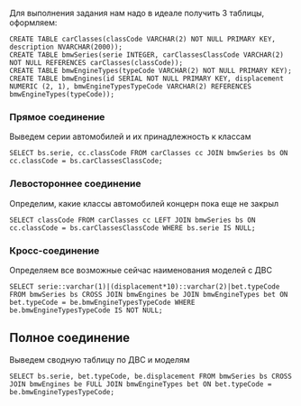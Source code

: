 Для выполнения задания нам надо в идеале получить 3 таблицы, оформляем:
```
CREATE TABLE carClasses(classCode VARCHAR(2) NOT NULL PRIMARY KEY, description NVARCHAR(2000));
CREATE TABLE bmwSeries(serie INTEGER, carClassesClassCode VARCHAR(2) NOT NULL REFERENCES carClasses(classCode));
CREATE TABLE bmwEngineTypes(typeCode VARCHAR(2) NOT NULL PRIMARY KEY);
CREATE TABLE bmwEngines(id SERIAL NOT NULL PRIMARY KEY, displacement NUMERIC (2, 1), bmwEngineTypesTypeCode VARCHAR(2) REFERENCES bmwEngineTypes(typeCode));
```
### Прямое соединение
Выведем серии автомобилей и их принадлежность к классам
```
SELECT bs.serie, cc.classCode FROM carClasses cc JOIN bmwSeries bs ON cc.classCode = bs.carClassesClassCode;
```
### Левостороннее соединение
Определим, какие классы автомобилей концерн пока еще не закрыл
```
SELECT classCode FROM carClasses cc LEFT JOIN bmwSeries bs ON cc.classCode = bs.carClassesClassCode WHERE bs.serie IS NULL;
```
### Кросс-соединение
Определяем все возможные сейчас наименования моделей c ДВС
```
SELECT serie::varchar(1)|(displacement*10)::varchar(2)|bet.typeCode FROM bmwSeries bs CROSS JOIN bmwEngines be JOIN bmwEngineTypes bet ON bet.typeCode = be.bmwEngineTypesTypeCode WHERE be.bmwEngineTypesTypeCode IS NOT NULL;
```
## Полное соединение
Выведем сводную таблицу по ДВС и моделям
```
SELECT bs.serie, bet.typeCode, be.displacement FROM bmwSeries bs CROSS JOIN bmwEngines be FULL JOIN bmwEngineTypes bet ON bet.typeCode = be.bmwEngineTypesTypeCode;
```

